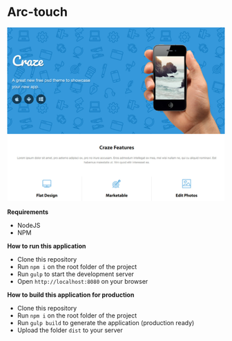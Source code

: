 # Arc-touch

![Preview](https://raw.githubusercontent.com/darwinboaventura/arc-touch/development/preview.jpg)

**Requirements**

- NodeJS
- NPM

**How to run this application**

- Clone this repository
- Run `npm i` on the root folder of the project
- Run `gulp` to start the development server
- Open `http://localhost:8080` on your browser

**How to build this application for production**

- Clone this repository
- Run `npm i` on the root folder of the project
- Run `gulp build` to generate the application (production ready)
- Upload the folder `dist` to your server